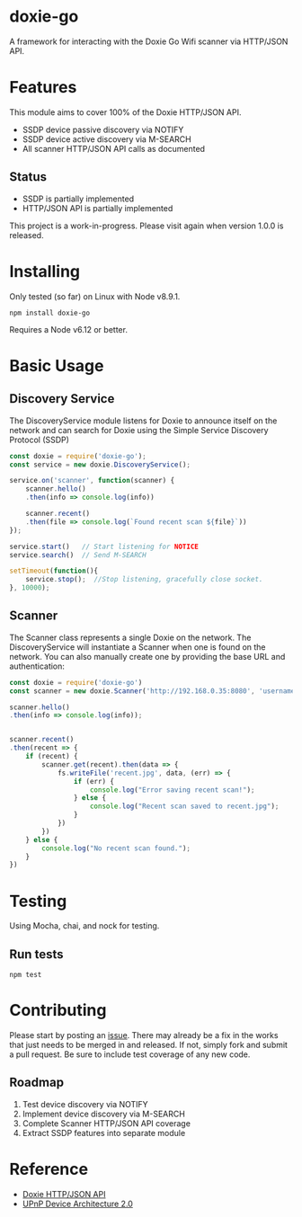 # doxie-go

A framework for interacting with the Doxie Go Wifi scanner via HTTP/JSON API.

# Features

This module aims to cover 100% of the Doxie HTTP/JSON API.

* SSDP device passive discovery via NOTIFY
* SSDP device active discovery via M-SEARCH
* All scanner HTTP/JSON API calls as documented

## Status

* SSDP is partially implemented
* HTTP/JSON API is partially implemented

This project is a work-in-progress.  Please visit again when version 1.0.0 is released.

# Installing

Only tested (so far) on Linux with Node v8.9.1.

```
npm install doxie-go
```

Requires a Node v6.12 or better.


# Basic Usage

## Discovery Service

The DiscoveryService module listens for Doxie to announce itself on the network
and can search for Doxie using the Simple Service Discovery Protocol (SSDP)

```javascript
const doxie = require('doxie-go');
const service = new doxie.DiscoveryService();

service.on('scanner', function(scanner) {
	scanner.hello()
	.then(info => console.log(info))

	scanner.recent()
	.then(file => console.log(`Found recent scan ${file}`))
});

service.start()   // Start listening for NOTICE
service.search()  // Send M-SEARCH

setTimeout(function(){
	service.stop();  //Stop listening, gracefully close socket.
}, 10000);
```

## Scanner

The Scanner class represents a single Doxie on the network. The DiscoveryService
will instantiate a Scanner when one is found on the network.  You can also manually
create one by providing the base URL and authentication:

```javascript
const doxie = require('doxie-go')
const scanner = new doxie.Scanner('http://192.168.0.35:8080', 'username', 'secret');

scanner.hello()
.then(info => console.log(info));


scanner.recent()
.then(recent => {
	if (recent) {
		scanner.get(recent).then(data => {
			fs.writeFile('recent.jpg', data, (err) => {
				if (err) {
					console.log("Error saving recent scan!");
				} else {
					console.log("Recent scan saved to recent.jpg");
				}
			})
		})
	} else {
		console.log("No recent scan found.");
	}
})
```

# Testing

Using Mocha, chai, and nock for testing.

## Run tests

```
npm test
```


# Contributing

Please start by posting an [issue](https://github.com/travissinnott/doxie-go/issues).  There 
may already be a fix in the works that just needs to be merged in and released.  If not,
simply fork and submit a pull request.  Be sure to include test coverage of any new code.

## Roadmap

1. Test device discovery via NOTIFY
2. Implement device discovery via M-SEARCH
3. Complete Scanner HTTP/JSON API coverage
4. Extract SSDP features into separate module


# Reference

* [Doxie HTTP/JSON API](http://help.getdoxie.com/content/doxiego/05-advanced/03-wifi/04-api/Doxie-API-Developer-Guide.pdf)
* [UPnP Device Architecture 2.0](http://upnp.org/specs/arch/UPnP-arch-DeviceArchitecture-v2.0.pdf)
